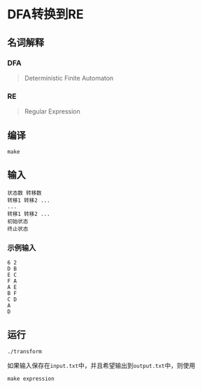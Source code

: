 # DFA转换到RE

## 名词解释

### DFA

> Deterministic Finite Automaton

### RE

> Regular Expression

## 编译

```
make
```

## 输入

```
状态数 转移数
转移1 转移2 ...
...
转移1 转移2 ...
初始状态
终止状态
```

### 示例输入

```
6 2
D B
E C
F A
A E
B F
C D
A
D
```

## 运行

```
./transform
```

如果输入保存在`input.txt`中，并且希望输出到`output.txt`中，则使用

```
make expression
```